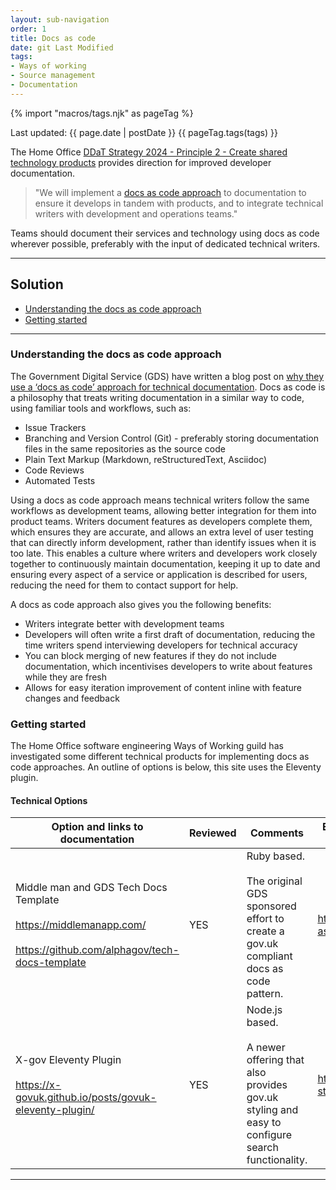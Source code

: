 ```yaml
---
layout: sub-navigation
order: 1
title: Docs as code
date: git Last Modified
tags:
- Ways of working
- Source management
- Documentation
---
```


{% import "macros/tags.njk" as pageTag %}

Last updated: {{ page.date | postDate }}
{{ pageTag.tags(tags)  }}

The Home Office [DDaT Strategy 2024 - Principle 2 - Create shared technology products](https://www.gov.uk/government/publications/home-office-digital-data-and-technology-strategy-2024/home-office-digital-data-and-technology-strategy-2024#create-shared-technology-products) provides direction for improved developer documentation.  

> "We will implement a [docs as code approach](https://www.gov.uk/guidance/how-to-document-apis) to documentation to ensure it develops in tandem with products, and to integrate technical writers with development and operations teams."

Teams should document their services and technology using docs as code wherever possible, preferably with the input of dedicated technical writers. 

---

## Solution

+ [Understanding the docs as code approach](#understanding-the-docs-as-code-approach)
+ [Getting started](#getting-started)

---

### Understanding the docs as code approach

The Government Digital Service (GDS) have written a blog post on [why they use a ‘docs as code’ approach for technical documentation](https://technology.blog.gov.uk/2017/08/25/why-we-use-a-docs-as-code-approach-for-technical-documentation/). Docs as code is a philosophy that treats writing documentation in a similar way to code, using familiar tools and workflows, such as:

- Issue Trackers
- Branching and Version Control (Git) - preferably storing documentation files in the same repositories as the source code
- Plain Text Markup (Markdown, reStructuredText, Asciidoc)
- Code Reviews
- Automated Tests

Using a docs as code approach means technical writers follow the same workflows as development teams, allowing better integration for them into product teams. Writers document features as developers complete them, which ensures they are accurate, and allows an extra level of user testing that can directly inform development, rather than identify issues when it is too late. This enables a culture where writers and developers work closely together to continuously maintain documentation, keeping it up to date and ensuring every aspect of a service or application is described for users, reducing the need for them to contact support for help.
 
A docs as code approach also gives you the following benefits:

- Writers integrate better with development teams
- Developers will often write a first draft of documentation, reducing the time writers spend interviewing developers for technical accuracy
- You can block merging of new features if they do not include documentation, which incentivises developers to write about features while they are fresh
- Allows for easy iteration improvement of content inline with feature changes and feedback

### Getting started

The Home Office software engineering Ways of Working guild has investigated some different technical products for implementing docs as code approaches. An outline of options is below, this site uses the Eleventy plugin.

#### Technical Options

| Option and links to documentation | Reviewed | Comments | Examples of HO documentation using this option |
|---|---|---|---|
| Middle man and GDS Tech Docs Template <br><br> https://middlemanapp.com/ <br><br> https://github.com/alphagov/tech-docs-template | YES | Ruby based. <br><br> The original GDS sponsored effort to create a gov.uk compliant docs as code pattern. | https://ho-cto.github.io/sre-monitoring-as-code/ |
| X-gov Eleventy Plugin <br><br> https://x-govuk.github.io/posts/govuk-eleventy-plugin/ | YES | Node.js based. <br><br> A newer offering that also provides gov.uk styling and easy to configure search functionality. | https://ukhomeoffice.github.io/hocs/get-started/ |

---
